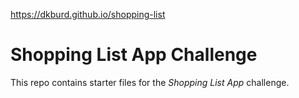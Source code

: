 https://dkburd.github.io/shopping-list

# Shopping List App Challenge

This repo contains starter files for the *Shopping List App* challenge.
